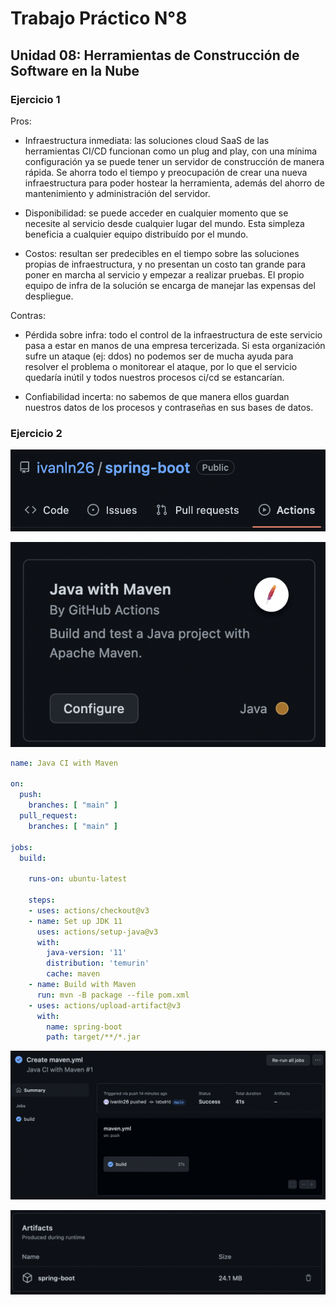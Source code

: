 # Trabajo Práctico N°8

## Unidad 08: Herramientas de Construcción de Software en la Nube

### Ejercicio 1

Pros:

- Infraestructura inmediata: las soluciones cloud SaaS de las herramientas
CI/CD funcionan como un plug and play, con una mínima configuración ya se
puede tener un servidor de construcción de manera rápida. Se ahorra todo el
tiempo y preocupación de crear una nueva infraestructura para poder hostear
la herramienta, además del ahorro de mantenimiento y administración del
servidor.

- Disponibilidad: se puede acceder en cualquier momento que se necesite al
servicio desde cualquier lugar del mundo. Esta simpleza beneficia a
cualquier equipo distribuído por el mundo.

- Costos: resultan ser predecibles en el tiempo sobre las soluciones
propias de infraestructura, y no presentan un costo tan grande para poner en
marcha al servicio y empezar a realizar pruebas. El propio equipo de infra
de la solución se encarga de manejar las expensas del despliegue.

Contras:

- Pérdida sobre infra: todo el control de la infraestructura de este
servicio pasa a estar en manos de una empresa tercerizada. Si esta
organización sufre un ataque (ej: ddos) no podemos ser de mucha
ayuda para resolver el problema o monitorear el ataque, por lo que el
servicio quedaría inútil y todos nuestros procesos ci/cd se estancarían.

- Confiabilidad incerta: no sabemos de que manera ellos guardan nuestros
datos de los procesos y contraseñas en sus bases de datos.

### Ejercicio 2

![](../files/08/02-01.png)

![](../files/08/02-02.png)

```yml
name: Java CI with Maven

on:
  push:
    branches: [ "main" ]
  pull_request:
    branches: [ "main" ]

jobs:
  build:

    runs-on: ubuntu-latest

    steps:
    - uses: actions/checkout@v3
    - name: Set up JDK 11
      uses: actions/setup-java@v3
      with:
        java-version: '11'
        distribution: 'temurin'
        cache: maven
    - name: Build with Maven
      run: mvn -B package --file pom.xml
    - uses: actions/upload-artifact@v3
      with:
        name: spring-boot
        path: target/**/*.jar
```

![](../files/08/02-03.png)

![](../files/08/02-04.png)

